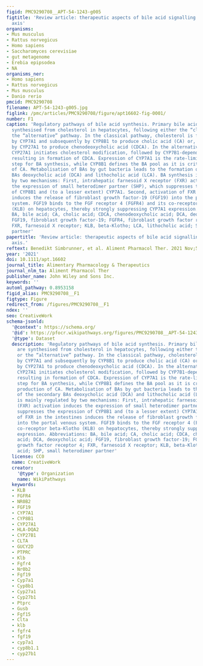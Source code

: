 ```yaml
---
figid: PMC9290708__APT-54-1243-g005
figtitle: 'Review article: therapeutic aspects of bile acid signalling in the gut‐liver
  axis'
organisms:
- Mus musculus
- Rattus norvegicus
- Homo sapiens
- Saccharomyces cerevisiae
- gut metagenome
- Erebia epipsodea
- NA
organisms_ner:
- Homo sapiens
- Rattus norvegicus
- Mus musculus
- Danio rerio
pmcid: PMC9290708
filename: APT-54-1243-g005.jpg
figlink: /pmc/articles/PMC9290708/figure/apt16602-fig-0001/
number: F1
caption: 'Regulatory pathways of bile acid synthesis. Primary bile acids (BA) are
  synthesised from cholesterol in hepatocytes, following either the “classical” or
  the “alternative” pathway. In the classical pathway, cholesterol is first modified
  by CYP7A1 and subsequently by CYP8B1 to produce cholic acid (CA) or, alternatively
  by CYP27A1 to produce chenodeoxycholic acid (CDCA). In the alternative pathway,
  CYP27A1 initiates cholesterol modification, followed by CYP7B1‐dependent biotransformation,
  resulting in formation of CDCA. Expression of CYP7A1 is the rate‐limiting enzymatic
  step for BA synthesis, while CYP8B1 defines the BA pool as it is critical for production
  of CA. Metabolisation of BAs by gut bacteria leads to the formation of the secondary
  BAs deoxycholic acid (DCA) and lithocholic acid (LCA). BA synthesis is mainly regulated
  by two mechanisms: First, intrahepatic farnesoid X receptor (FXR) activation induces
  the expression of small heterodimer partner (SHP), which suppresses the expression
  of CYP8B1 and (to a lesser extent) CYP7A1. Second, activation of FXR in the intestines
  induces the release of fibroblast growth factor‐19 (FGF19) into the portal venous
  system. FGF19 binds to the FGF receptor 4 (FGFR4) and its co‐receptor beta‐Klotho
  (KLB) on hepatocytes, thereby strongly suppressing CYP7A1 expression. Abbreviations:
  BA, bile acid; CA, cholic acid; CDCA, chenodeoxycholic acid; DCA, deoxycholic acid;
  FGF19, fibroblast growth factor‐19; FGFR4, fibroblast growth factor receptor 4;
  FXR, farnesoid X receptor; KLB, beta‐Klotho; LCA, lithocholic acid; SHP, small heterodimer
  partner'
papertitle: 'Review article: therapeutic aspects of bile acid signalling in the gut‐liver
  axis.'
reftext: Benedikt Simbrunner, et al. Aliment Pharmacol Ther. 2021 Nov;54(10):1243-1262.
year: '2021'
doi: 10.1111/apt.16602
journal_title: Alimentary Pharmacology & Therapeutics
journal_nlm_ta: Aliment Pharmacol Ther
publisher_name: John Wiley and Sons Inc.
keywords: ''
automl_pathway: 0.8953158
figid_alias: PMC9290708__F1
figtype: Figure
redirect_from: /figures/PMC9290708__F1
ndex: ''
seo: CreativeWork
schema-jsonld:
  '@context': https://schema.org/
  '@id': https://pfocr.wikipathways.org/figures/PMC9290708__APT-54-1243-g005.html
  '@type': Dataset
  description: 'Regulatory pathways of bile acid synthesis. Primary bile acids (BA)
    are synthesised from cholesterol in hepatocytes, following either the “classical”
    or the “alternative” pathway. In the classical pathway, cholesterol is first modified
    by CYP7A1 and subsequently by CYP8B1 to produce cholic acid (CA) or, alternatively
    by CYP27A1 to produce chenodeoxycholic acid (CDCA). In the alternative pathway,
    CYP27A1 initiates cholesterol modification, followed by CYP7B1‐dependent biotransformation,
    resulting in formation of CDCA. Expression of CYP7A1 is the rate‐limiting enzymatic
    step for BA synthesis, while CYP8B1 defines the BA pool as it is critical for
    production of CA. Metabolisation of BAs by gut bacteria leads to the formation
    of the secondary BAs deoxycholic acid (DCA) and lithocholic acid (LCA). BA synthesis
    is mainly regulated by two mechanisms: First, intrahepatic farnesoid X receptor
    (FXR) activation induces the expression of small heterodimer partner (SHP), which
    suppresses the expression of CYP8B1 and (to a lesser extent) CYP7A1. Second, activation
    of FXR in the intestines induces the release of fibroblast growth factor‐19 (FGF19)
    into the portal venous system. FGF19 binds to the FGF receptor 4 (FGFR4) and its
    co‐receptor beta‐Klotho (KLB) on hepatocytes, thereby strongly suppressing CYP7A1
    expression. Abbreviations: BA, bile acid; CA, cholic acid; CDCA, chenodeoxycholic
    acid; DCA, deoxycholic acid; FGF19, fibroblast growth factor‐19; FGFR4, fibroblast
    growth factor receptor 4; FXR, farnesoid X receptor; KLB, beta‐Klotho; LCA, lithocholic
    acid; SHP, small heterodimer partner'
  license: CC0
  name: CreativeWork
  creator:
    '@type': Organization
    name: WikiPathways
  keywords:
  - KLB
  - FGFR4
  - NR0B2
  - FGF19
  - CYP7A1
  - CYP8B1
  - CYP27A1
  - HLA-DQA2
  - CYP27B1
  - CLTA
  - GUCY2D
  - PTPRC
  - Klb
  - Fgfr4
  - Nr0b2
  - Fgf19
  - Cyp7a1
  - Cyp8b1
  - Cyp27a1
  - Cyp27b1
  - Ptprc
  - Gusb
  - Fgf15
  - Clta
  - klb
  - fgfr4
  - fgf19
  - cyp7a1
  - cyp8b1.1
  - cyp27b1
---
```

